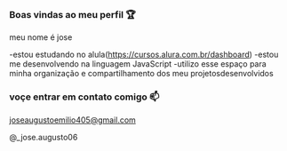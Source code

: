 ### Boas vindas ao meu perfil 🏆

meu nome é jose 

-estou estudando no alula(https://cursos.alura.com.br/dashboard)
-estou me desenvolvendo na linguagem JavaScript
-utilizo esse espaço para minha organização e compartilhamento dos meu projetosdesenvolvidos 

### voçe entrar em contato comigo 📫

joseaugustoemilio405@gmail.com

@_jose.augusto06





